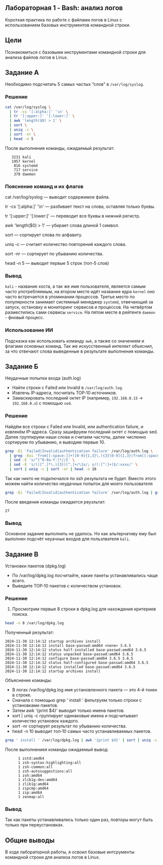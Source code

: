 ## Лабораторная 1 - Bash: анализ логов
Короткая практика по работе с файлами логов в Linux с использованием базовых инструментов командной строки.
 
## Цели
Познакомиться с базовыми инструментами командной строки для анализа файлов логов в Linux.

## Задание А
Необходимо подсчитать 5 самых частых “слов” в `/var/log/syslog`.

### Решение

```bash
cat /var/log/syslog \
  | tr -cs '[:alpha:]' '\n' \
  | tr '[:upper:]' '[:lower:]' \
  | awk 'length($0) > 1' \
  | sort \
  | uniq -c \
  | sort -nr \
  | head -n 5


```
После выполнения команды, ожидаемый результат:

```
   3231 kali
   1957 kernel
    816 systemd
    717 service
    378 daemon
```

### Пояснение команд и их флагов
cat /var/log/syslog — выводит содержимое файла.

tr -cs '[:alpha:]' '\n' — разбивает текст на слова, оставляя только буквы.

tr '[:upper:]' '[:lower:]' — переводит все буквы в нижний регистр.

awk 'length($0) > 1' — убирает слова длиной 1 символ.

sort — сортирует слова по алфавиту.

uniq -c — считает количество повторений каждого слова.

sort -nr — сортирует по убыванию количества.

head -n 5 — выводит первые 5 строк (топ-5 слов)

### Вывод
`kali` - название хоста, а так же имя пользователя,  является самым часто употребляемым, на втором месте идёт название ядра `kernel` оно часто встречается в упоминании процессов. Третье место по популярности занимает системный менеджер `systemd`, отвечающий за запуск, остановку и мониторинг сервисов и процессов. На четвёртом разместились сами сервисы `service`. На пятом месте в рейтенге `daemon` - фновый процесс.

### Использование ИИ 
Подсказка как использовать команду `awk`, а также со значением и флагами основных команд. Так же искусственный интелект объяснил, за что отвечают слова выведенные в результате выполнения команды.

## Задание Б
Неудачные попытки входа (auth.log)
- Найти строки с Failed или Invalid в `/var/log/auth.log`.
- Извлечь IP‑адреса, посчитать TOP‑10 источников.
- Замаскировать последний октет IP (например, `192.168.0.15` → `192.168.0.x`) с помощью `sed`. 

### Решение
Найдём все строки с Failed или Invalid, или authentication failure, и извлекём IP-адреса. Сразу зашифруем последний октет с помощью sed. Далее группируем наши слова и считаем частоты, далее численно сортируем по убыванию, и выводим первые 10.

```bash
grep -Ei 'Failed|Invalid|authentication failure' /var/log/auth.log \
  | grep -Eoi 'from[[:space:]]+([0-9]{1,3}\.){3}[0-9]{1,3}|from[[:space:]]+([0-9a-f:]+)|rhost=([0-9]{1,3}\.){3}[0-9]{1,3}' \
  | sed -E 's/^[^0-9a-f:]*//I' \
  | sed -E 's/(([^.]*\.){3})[^.]+/\1x/; s/(:[^:]+)$/:xxxx/' \
  | sort | uniq -c | sort -nr | head -n 10

```
Так как никто не подключался по ssh результата не будет. Вместо этого можем найти количество неудачных попыток для моего пользователя

```bash
grep -Ei 'Failed|Invalid|authentication failure' /var/log/auth.log | grep kali | wc -l

```
После введения команды ожидается реузльтат:

```
27
```
### Вывод
Основное задание выполнить не удалось. Но как альтернативу ему был выполнен подсчёт неуачных входов для пользлвателя `kali`.

## Задание В
Установки пакетов (dpkg.log)
- По /var/log/dpkg.log посчитайте, какие пакеты устанавливались чаще всего.
- Выведите TOP‑10 пакетов с количеством установок.

### Решение 

1. Просмотрим первые 8 строки в dpkg.log для нахождения критериев поиска.
```bash
head -n 8 /var/log/dpkg.log

```
Полученный результат:
```
2024-11-30 12:14:12 startup archives install
2024-11-30 12:14:12 install base-passwd:amd64 <none> 3.6.5
2024-11-30 12:14:12 status half-installed base-passwd:amd64 3.6.5
2024-11-30 12:14:12 status unpacked base-passwd:amd64 3.6.5
2024-11-30 12:14:12 configure base-passwd:amd64 3.6.5 3.6.5
2024-11-30 12:14:12 status half-configured base-passwd:amd64 3.6.5
2024-11-30 12:14:12 status installed base-passwd:amd64 3.6.5
2024-11-30 12:14:12 startup archives install

```
Объяснение команды:

- В логах /var/log/dpkg.log имя установленного пакета — это 4-й токен в строке.
- Сначала с помощью grep ' install ' фильтруем только строки с установками пакетов.
- Затем awk '{print $4}' выводит только имена пакетов.
- sort | uniq -c группирует одинаковые имена и подсчитывает количество установок каждого.
- sort -nr сортирует результат по убыванию количества.
- head -n 10 выводит топ‑10 самых часто устанавливаемых пакетов.

```bash
grep ' install ' /var/log/dpkg.log | awk '{print $4}' | sort | uniq -c | sort -nr | head -n 10

```
После выполнениея команды ожидаемый вывод:
```
      1 zstd:amd64
      1 zsh-syntax-highlighting:all
      1 zsh-common:all
      1 zsh-autosuggestions:all
      1 zsh:amd64
      1 zlib1g-dev:amd64
      1 zlib1g:amd64
      1 zipcmp:amd64
      1 zip:amd64
      1 zenmap:all
```
### Вывод
Так как пакеты устанавливались только один раз, повторы могут быть только при переустановках.

## Общие выводы
В ходе лабораторной работы, я освоил базовые интсрументы командной строки для анализа логов в Linux.
